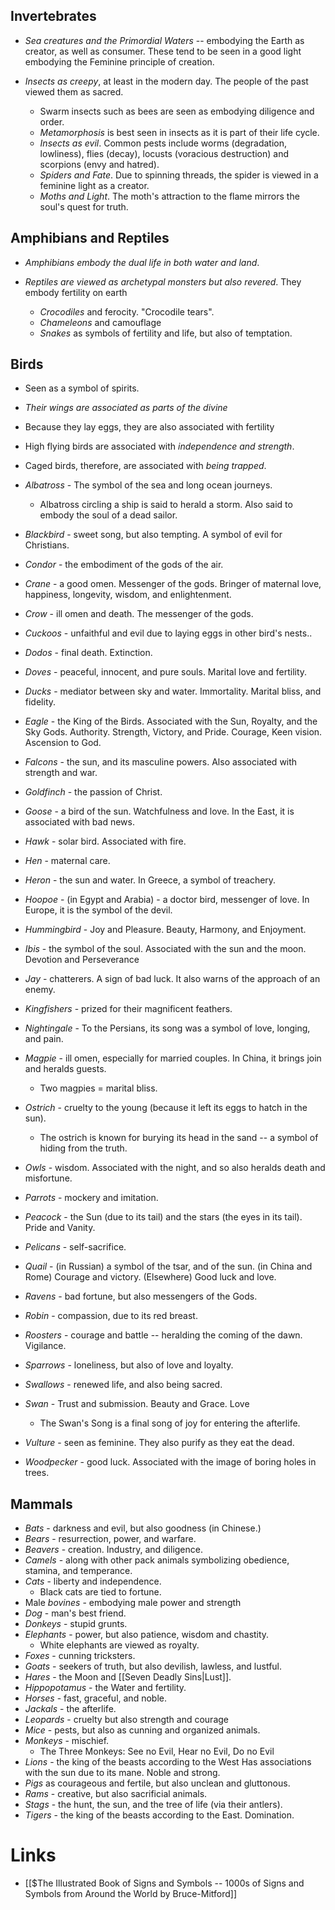 ## Invertebrates
* *Sea creatures and the Primordial Waters* -- embodying the Earth as creator, as well as consumer. These tend to be seen in a good light embodying the Feminine principle of creation.

* *Insects as creepy*, at least in the modern day. The people of the past viewed them as sacred.
	* Swarm insects such as bees are seen as embodying diligence and order.
	* *Metamorphosis* is best seen in insects as it is part of their life cycle.
	* *Insects as evil*. Common pests include worms (degradation, lowliness), flies (decay), locusts (voracious destruction) and scorpions (envy and hatred).
	* *Spiders and Fate*. Due to spinning threads, the spider is viewed in a feminine light as a creator.
	* *Moths and Light*. The moth's attraction to the flame mirrors the soul's quest for truth.

## Amphibians and Reptiles
* *Amphibians embody the dual life in both water and land*.

* *Reptiles are viewed as archetypal monsters but also revered*. They embody fertility on earth 
	* *Crocodiles* and ferocity. "Crocodile tears".
	* *Chameleons* and camouflage 
	* *Snakes* as symbols of fertility and life, but also of temptation. 

## Birds
* Seen as a symbol of spirits. 
* *Their wings are associated as parts of the divine*
* Because they lay eggs, they are also associated with fertility
* High flying birds are associated with *independence and strength*.
* Caged birds, therefore, are associated with *being trapped*.

* *Albatross* - The symbol of the sea and long ocean journeys. 
	* Albatross circling a ship is said to herald a storm. Also said to embody the soul of a dead sailor.
* *Blackbird* - sweet song, but also tempting. A symbol of evil for Christians.
* *Condor* - the embodiment of the gods of the air.
* *Crane* - a good omen. Messenger of the gods. Bringer of maternal love, happiness, longevity, wisdom, and enlightenment.
* *Crow* - ill omen and death. The messenger of the gods.
* *Cuckoos* - unfaithful and evil due to laying eggs in other bird's nests..
* *Dodos* - final death. Extinction.
* *Doves* - peaceful, innocent, and pure souls. Marital love and fertility.
* *Ducks* - mediator between sky and water. Immortality. Marital bliss, and fidelity.
* *Eagle* - the King of the Birds. Associated with the Sun, Royalty, and the Sky Gods. Authority. Strength, Victory, and Pride. Courage, Keen vision. Ascension to God.
* *Falcons* - the sun, and its masculine powers. Also associated with strength and war. 
* *Goldfinch* - the passion of Christ. 
* *Goose* - a bird of the sun. Watchfulness and love. In the East, it is associated with bad news.
* *Hawk* - solar bird. Associated with fire.
* *Hen* - maternal care.
* *Heron* - the sun and water. In Greece, a symbol of treachery. 
* *Hoopoe* - (in Egypt and Arabia) - a doctor bird, messenger of love. In Europe, it is the symbol of the devil.
* *Hummingbird* - Joy and Pleasure. Beauty, Harmony, and Enjoyment.
* *Ibis* - the symbol of the soul. Associated with the sun and the moon. Devotion and Perseverance
* *Jay* - chatterers. A sign of bad luck. It also warns of the approach of an enemy.
* *Kingfishers* - prized for their magnificent feathers.
* *Nightingale* - To the Persians, its song was a symbol of love, longing, and pain. 
* *Magpie* - ill omen, especially for married couples. In China, it brings join and heralds guests. 
	* Two magpies = marital bliss.
* *Ostrich* - cruelty to the young (because it left its eggs to hatch in the sun). 
	* The ostrich is known for burying its head in the sand -- a symbol of hiding from the truth.
* *Owls* - wisdom. Associated with the night, and so also heralds death and misfortune.
* *Parrots* - mockery and imitation.
* *Peacock* - the Sun (due to its tail) and the stars (the eyes in its tail). Pride and Vanity.
* *Pelicans* - self-sacrifice.
* *Quail* - (in Russian) a symbol of the tsar, and of the sun. (in China and Rome) Courage and victory. (Elsewhere) Good luck and love.
* *Ravens* - bad fortune, but also messengers of the Gods.
* *Robin* - compassion, due to its red breast. 
* *Roosters* - courage and battle -- heralding the coming of the dawn. Vigilance.
* *Sparrows* - loneliness, but also of love and loyalty.
* *Swallows* - renewed life, and also being sacred.
* *Swan* - Trust and submission. Beauty and Grace. Love
	* The Swan's Song is a final song of joy for entering the afterlife.
* *Vulture* - seen as feminine. They also purify as they eat the dead. 
* *Woodpecker* - good luck. Associated with the image of boring holes in trees.


## Mammals
* *Bats* - darkness and evil, but also goodness (in Chinese.)
* *Bears* - resurrection, power, and warfare.
* *Beavers* - creation. Industry, and diligence. 
* *Camels*  - along with other pack animals symbolizing obedience, stamina, and temperance.
* *Cats* - liberty and independence. 
	* Black cats are tied to fortune.
* Male *bovines* - embodying male power and strength
* *Dog* - man's best friend.
* *Donkeys* - stupid grunts.
* *Elephants* - power, but also patience, wisdom and chastity. 
	* White elephants are viewed as royalty.
* *Foxes* - cunning tricksters.
* *Goats* - seekers of truth, but also devilish, lawless, and lustful.
* *Hares* - the Moon and [[Seven Deadly Sins|Lust]].
* *Hippopotamus* - the Water and fertility.
* *Horses* - fast, graceful, and noble.
* *Jackals* - the afterlife.
* *Leopards* - cruelty but also strength and courage
* *Mice* - pests, but also as cunning and organized animals.
* *Monkeys* - mischief.
	* The Three Monkeys: See no Evil, Hear no Evil, Do no Evil
* *Lions* - the king of the beasts according to the West Has associations with the sun due to its mane. Noble and strong.
* *Pigs* as courageous and fertile, but also unclean and gluttonous.
* *Rams* - creative, but also sacrificial animals.
* *Stags* - the hunt, the sun, and the tree of life (via their antlers).
* *Tigers* - the king of the beasts according to the East. Domination.
# Links
* [[$The Illustrated Book of Signs and Symbols -- 1000s of Signs and Symbols from Around the World by Bruce-Mitford]]